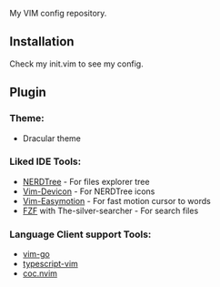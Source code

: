 My VIM config repository.

## Installation

Check my init.vim to see my config.

## Plugin

### Theme:
- Dracular theme

### Liked IDE Tools:

- [NERDTree](https://github.com/preservim/nerdtree) - For files explorer tree
- [Vim-Devicon](https://github.com/ryanoasis/vim-devicons) - For NERDTree icons
- [Vim-Easymotion](https://github.com/easymotion/vim-easymotion) - For fast motion cursor to words
- [FZF](https://github.com/junegunn/fzf) with The-silver-searcher - For search files

### Language Client support Tools:
- [vim-go](https://github.com/fatih/vim-go)
- [typescript-vim](https://github.com/leafgarland/typescript-vim)
- [coc.nvim](https://github.com/neoclide/coc.nvim)
